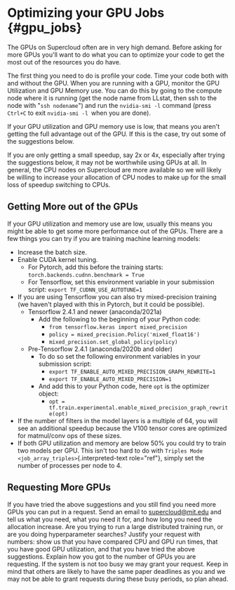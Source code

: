 Optimizing your GPU Jobs {#gpu_jobs}
========================

The GPUs on Supercloud often are in very high demand. Before asking for
more GPUs you\'ll want to do what you can to optimize your code to get
the most out of the resources you do have.

The first thing you need to do is profile your code. Time your code both
with and without the GPU. When you are running with a GPU, monitor the
GPU Utilization and GPU Memory use. You can do this by going to the
compute node where it is running (get the node name from LLstat, then
ssh to the node with \"`ssh nodename`\") and run the `nvidia-smi -l`
command (press `Ctrl+C` to exit `nvidia-smi -l `when you are done).

If your GPU utilization and GPU memory use is low, that means you
aren\'t getting the full advantage out of the GPU. If this is the case,
try out some of the suggestions below.

If you are only getting a small speedup, say 2x or 4x, especially after
trying the suggestions below, it may not be worthwhile using GPUs at
all. In general, the CPU nodes on Supercloud are more available so we
will likely be willing to increase your allocation of CPU nodes to make
up for the small loss of speedup switching to CPUs.

Getting More out of the GPUs
----------------------------

If your GPU utilization and memory use are low, usually this means you
might be able to get some more performance out of the GPUs. There are a
few things you can try if you are training machine learning models:

-   Increase the batch size.
-   Enable CUDA kernel tuning.
    -   For Pytorch, add this before the training starts:
        `torch.backends.cudnn.benchmark = True`
    -   For Tensorflow, set this environment variable in your submission
        script: `export TF_CUDNN_USE_AUTOTUNE=1`
-   If you are using Tensorflow you can also try mixed-precision
    training (we haven't played with this in Pytorch, but it could be
    possible).
    -   Tensorflow 2.4.1 and newer (anaconda/2021a)
        -   Add the following to the beginning of your Python code:
            -   `from tensorflow.keras import mixed_precision`
            -   `policy = mixed_precision.Policy('mixed_float16')`
            -   `mixed_precision.set_global_policy(policy)`
    -   Pre-Tensorflow 2.4.1 (anaconda/2020b and older)
        -   To do so set the following environment variables in your
            submission script:
            -   `export TF_ENABLE_AUTO_MIXED_PRECISION_GRAPH_REWRITE=1`
            -   `export TF_ENABLE_AUTO_MIXED_PRECISION=1`
        -   And add this to your Python code, here `opt` is the
            optimizer object:
            -   `opt = tf.train.experimental.enable_mixed_precision_graph_rewrite(opt)`
-   If the number of filters in the model layers is a multiple of 64,
    you will see an additional speedup because the V100 tensor cores are
    optimized for matmul/conv ops of these sizes.
-   If both GPU utilization and memory are below 50% you could try to
    train two models per GPU. This isn't too hard to do with `Triples
    Mode <job_array_triples>`{.interpreted-text role="ref"}, simply set
    the number of processes per node to 4.

Requesting More GPUs
--------------------

If you have tried the above suggestions and you still find you need more
GPUs you can put in a request. Send an email to
[supercloud\@mit.edu](mailto:supercolud@mit.edu) and tell us what you
need, what you need it for, and how long you need the allocation
increase. Are you trying to run a large distributed training run, or are
you doing hyperparameter searches? Justify your request with numbers:
show us that you have compared CPU and GPU run times, that you have good
GPU utilization, and that you have tried the above suggestions. Explain
how you got to the number of GPUs you are requesting. If the system is
not too busy we may grant your request. Keep in mind that others are
likely to have the same paper deadlines as you and we may not be able to
grant requests during these busy periods, so plan ahead.
